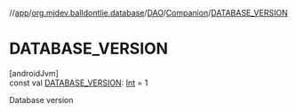 //[app](../../../../index.md)/[org.mjdev.balldontlie.database](../../index.md)/[DAO](../index.md)/[Companion](index.md)/[DATABASE_VERSION](-d-a-t-a-b-a-s-e_-v-e-r-s-i-o-n.md)

# DATABASE_VERSION

[androidJvm]\
const val [DATABASE_VERSION](-d-a-t-a-b-a-s-e_-v-e-r-s-i-o-n.md): [Int](https://kotlinlang.org/api/latest/jvm/stdlib/kotlin/-int/index.html) = 1

Database version
